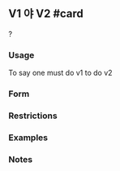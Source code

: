 ## V1 야 V2 #card
?
### Usage
To say one must do v1 to do v2
### Form
### Restrictions
### Examples
### Notes
